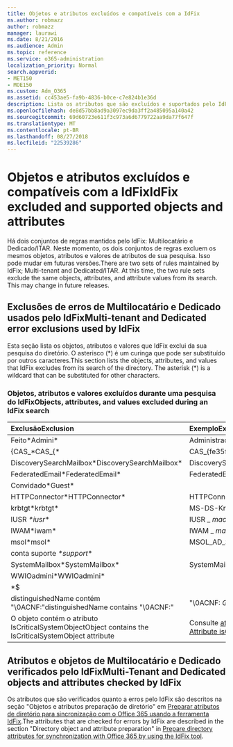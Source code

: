 ```yaml
---
title: Objetos e atributos excluídos e compatíveis com a IdFix
ms.author: robmazz
author: robmazz
manager: laurawi
ms.date: 8/21/2016
ms.audience: Admin
ms.topic: reference
ms.service: o365-administration
localization_priority: Normal
search.appverid:
- MET150
- MOE150
ms.custom: Adm_O365
ms.assetid: cc453ae5-fa9b-4836-b0ce-c7e824b1e36d
description: Lista os atributos que são excluídos e suportados pelo IdFix tool.
ms.openlocfilehash: de8d57bb8ad9a3097ec9da3ff2a485095a140a42
ms.sourcegitcommit: 69d60723e611f3c973a6d6779722aa9da77f647f
ms.translationtype: MT
ms.contentlocale: pt-BR
ms.lasthandoff: 08/27/2018
ms.locfileid: "22539286"
---
```

# <a name="idfix-excluded-and-supported-objects-and-attributes"></a><span data-ttu-id="0e9c8-103">Objetos e atributos excluídos e compatíveis com a IdFix</span><span class="sxs-lookup"><span data-stu-id="0e9c8-103">IdFix excluded and supported objects and attributes</span></span>
<span data-ttu-id="0e9c8-p101">Há dois conjuntos de regras mantidos pelo IdFix: Multilocatário e Dedicado/ITAR. Neste momento, os dois conjuntos de regras excluem os mesmos objetos, atributos e valores de atributos de sua pesquisa. Isso pode mudar em futuras versões.</span><span class="sxs-lookup"><span data-stu-id="0e9c8-p101">There are two sets of rules maintained by IdFix; Multi-tenant and Dedicated/ITAR. At this time, the two rule sets exclude the same objects, attributes, and attribute values from its search. This may change in future releases.</span></span>
  
## <a name="multi-tenant-and-dedicated-error-exclusions-used-by-idfix"></a><span data-ttu-id="0e9c8-107">Exclusões de erros de Multilocatário e Dedicado usados pelo IdFix</span><span class="sxs-lookup"><span data-stu-id="0e9c8-107">Multi-tenant and Dedicated error exclusions used by IdFix</span></span>
<span data-ttu-id="0e9c8-p102">Esta seção lista os objetos, atributos e valores que IdFix exclui da sua pesquisa do diretório. O asterisco (\*) é um curinga que pode ser substituído por outros caracteres.</span><span class="sxs-lookup"><span data-stu-id="0e9c8-p102">This section lists the objects, attributes, and values that IdFix excludes from its search of the directory. The asterisk (\*) is a wildcard that can be substituted for other characters.</span></span>
  
### <a name="objects-attributes-and-values-excluded-during-an-idfix-search"></a><span data-ttu-id="0e9c8-110">Objetos, atributos e valores excluídos durante uma pesquisa do IdFix</span><span class="sxs-lookup"><span data-stu-id="0e9c8-110">Objects, attributes, and values excluded during an IdFix search</span></span>

|<span data-ttu-id="0e9c8-111">**Exclusão**</span><span class="sxs-lookup"><span data-stu-id="0e9c8-111">**Exclusion**</span></span>|<span data-ttu-id="0e9c8-112">**Exemplo**</span><span class="sxs-lookup"><span data-stu-id="0e9c8-112">**Example**</span></span>|
|:-----|:-----|
|<span data-ttu-id="0e9c8-113">Feito\*</span><span class="sxs-lookup"><span data-stu-id="0e9c8-113">Admini\*</span></span> |<span data-ttu-id="0e9c8-114">Administrador</span><span class="sxs-lookup"><span data-stu-id="0e9c8-114">Administrator</span></span> |
|<span data-ttu-id="0e9c8-115">{CAS_\*</span><span class="sxs-lookup"><span data-stu-id="0e9c8-115">CAS_{\*</span></span>  |<span data-ttu-id="0e9c8-116">CAS_{fe35fc98e69e4d08}</span><span class="sxs-lookup"><span data-stu-id="0e9c8-116">CAS_{fe35fc98e69e4d08}</span></span> |
|<span data-ttu-id="0e9c8-117">DiscoverySearchMailbox\*</span><span class="sxs-lookup"><span data-stu-id="0e9c8-117">DiscoverySearchMailbox\*</span></span>  |<span data-ttu-id="0e9c8-118">DiscoverySearchMailbox</span><span class="sxs-lookup"><span data-stu-id="0e9c8-118">DiscoverySearchMailbox</span></span>  |
|<span data-ttu-id="0e9c8-119">FederatedEmail\*</span><span class="sxs-lookup"><span data-stu-id="0e9c8-119">FederatedEmail\*</span></span> |<span data-ttu-id="0e9c8-p103">FederatedEmail. *GUID*</span><span class="sxs-lookup"><span data-stu-id="0e9c8-p103">FederatedEmail. *GUID*</span></span> |
|<span data-ttu-id="0e9c8-122">Convidado\*</span><span class="sxs-lookup"><span data-stu-id="0e9c8-122">Guest\*</span></span> ||
|<span data-ttu-id="0e9c8-123">HTTPConnector\*</span><span class="sxs-lookup"><span data-stu-id="0e9c8-123">HTTPConnector\*</span></span>  |<span data-ttu-id="0e9c8-124">HTTPConnector</span><span class="sxs-lookup"><span data-stu-id="0e9c8-124">HTTPConnector</span></span> |
|<span data-ttu-id="0e9c8-125">krbtgt\*</span><span class="sxs-lookup"><span data-stu-id="0e9c8-125">krbtgt\*</span></span> |<span data-ttu-id="0e9c8-126">MS-DS-KrbTgt-Link</span><span class="sxs-lookup"><span data-stu-id="0e9c8-126">ms-DS-KrbTgt-Link</span></span> |
|<span data-ttu-id="0e9c8-127">IUSR _\*</span><span class="sxs-lookup"><span data-stu-id="0e9c8-127">iusr_\*</span></span> |<span data-ttu-id="0e9c8-128">IUSR _ *machinename*</span><span class="sxs-lookup"><span data-stu-id="0e9c8-128">iusr_ *machinename*</span></span> |
|<span data-ttu-id="0e9c8-129">IWAM\*</span><span class="sxs-lookup"><span data-stu-id="0e9c8-129">iwam\*</span></span>  |<span data-ttu-id="0e9c8-130">IWAM _ *machinename*</span><span class="sxs-lookup"><span data-stu-id="0e9c8-130">IWAM_ *machinename*</span></span> |
|<span data-ttu-id="0e9c8-131">msol\*</span><span class="sxs-lookup"><span data-stu-id="0e9c8-131">msol\*</span></span> |<span data-ttu-id="0e9c8-132">MSOL_AD_SYNC</span><span class="sxs-lookup"><span data-stu-id="0e9c8-132">MSOL_AD_SYNC</span></span> |
|<span data-ttu-id="0e9c8-133">conta suporte _\*</span><span class="sxs-lookup"><span data-stu-id="0e9c8-133">support_\*</span></span> ||
|<span data-ttu-id="0e9c8-134">SystemMailbox\*</span><span class="sxs-lookup"><span data-stu-id="0e9c8-134">SystemMailbox\*</span></span> |<span data-ttu-id="0e9c8-135">SystemMailbox { *GUID* }</span><span class="sxs-lookup"><span data-stu-id="0e9c8-135">Systemmailbox{ *GUID*  }</span></span>|
|<span data-ttu-id="0e9c8-136">WWIOadmini\*</span><span class="sxs-lookup"><span data-stu-id="0e9c8-136">WWIOadmini\*</span></span>  ||
|\*$ ||
|<span data-ttu-id="0e9c8-137">distinguishedName contém "\0ACNF:"</span><span class="sxs-lookup"><span data-stu-id="0e9c8-137">distinguishedName contains "\0ACNF:"</span></span>|<span data-ttu-id="0e9c8-138">"\0ACNF: *GUID* "</span><span class="sxs-lookup"><span data-stu-id="0e9c8-138">"\0ACNF: *GUID*  "</span></span> |
|<span data-ttu-id="0e9c8-139">O objeto contém o atributo IsCriticalSystemObject</span><span class="sxs-lookup"><span data-stu-id="0e9c8-139">Object contains the IsCriticalSystemObject attribute</span></span> |<span data-ttu-id="0e9c8-140">Consulte [atributo isCriticalSystemObject](https://go.microsoft.com/fwlink/p/?LinkId=401169).</span><span class="sxs-lookup"><span data-stu-id="0e9c8-140">See [Attribute isCriticalSystemObject](https://go.microsoft.com/fwlink/p/?LinkId=401169).</span></span> |
   
## <a name="multi-tenant-and-dedicated-objects-and-attributes-checked-by-idfix"></a><span data-ttu-id="0e9c8-141">Atributos e objetos de Multilocatário e Dedicado verificados pelo IdFix</span><span class="sxs-lookup"><span data-stu-id="0e9c8-141">Multi-Tenant and Dedicated objects and attributes checked by IdFix</span></span>
<span data-ttu-id="0e9c8-142">Os atributos que são verificados quanto a erros pelo IdFix são descritos na seção "Objetos e atributos preparação de diretório" em [Preparar atributos de diretório para sincronização com o Office 365 usando a ferramenta IdFix](prepare-directory-attributes-for-synch-with-idfix.md).</span><span class="sxs-lookup"><span data-stu-id="0e9c8-142">The attributes that are checked for errors by IdFix are described in the section "Directory object and attribute preparation" in [Prepare directory attributes for synchronization with Office 365 by using the IdFix tool](prepare-directory-attributes-for-synch-with-idfix.md).</span></span>
  

